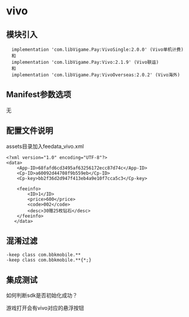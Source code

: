 # vivo

## 模块引入

```text
  implementation 'com.libVigame.Pay:VivoSingle:2.0.0' (Vivo单机计费)
  和
  implementation 'com.libVigame.Pay:Vivo:2.1.9' (Vivo联运)
  和
  implementation 'com.libVigame.Pay:VivoOverseas:2.0.2' (Vivo海外)
```

## Manifest参数选项

无

## 配置文件说明

assets目录加入feedata\_vivo.xml

```text
<?xml version="1.0" encoding="UTF-8"?>
<data>
    <App-ID>68fafd6cd3495af63256172ecc87d74c</App-ID>
    <Cp-ID>a60092d44708f9b559eb</Cp-ID>
    <Cp-key>bb2f36d2d947f413eb4a9e10f7cca5c3</Cp-key>

    <feeinfo>
        <ID>1</ID>
        <price>600</price>
        <code>002</code>
        <desc>30赠25枚钻石</desc>
    </feeinfo>
   </data>
```

## 混淆过滤

```text
-keep class com.bbkmobile.**
-keep class com.bbkmobile.**{*;}
```

## 集成测试

如何判断sdk是否初始化成功？

游戏打开会有vivo对应的悬浮按钮

